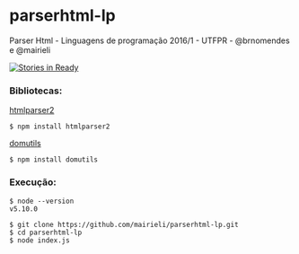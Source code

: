 # parserhtml-lp 
Parser Html - Linguagens de programação 2016/1 - UTFPR - @brnomendes e @mairieli

[![Stories in Ready](https://badge.waffle.io/mairieli/parserhtml-lp.svg?label=ready&title=Ready)](http://waffle.io/mairieli/parserhtml-lp)

### Bibliotecas:
[htmlparser2](https://github.com/fb55/htmlparser2)
```
$ npm install htmlparser2
```
[domutils](https://github.com/fb55/domutils)
```
$ npm install domutils
```
### Execução:
```
$ node --version
v5.10.0
```
```
$ git clone https://github.com/mairieli/parserhtml-lp.git
$ cd parserhtml-lp
$ node index.js
```
